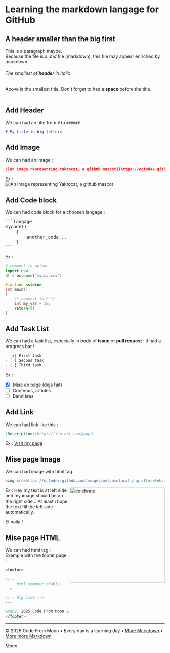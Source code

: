 # Learning the markdown langage for GitHub
## A header smaller than the big first

This is a paragraph maybe.\
Because the file is a _.md_ file (markdown), this file may appear enriched by markdown.

###### The _smallest_ of __header__ in italic

Above is the smallest title. Don't forget to had a __space__ before the title.</br>
</br>

## Add Header
We can had an title from `#` to `######`
```md
# My title in big letters
```
## Add Image
We can had an image :

```markdown
![An image representing Yaktocat, a github mascot](https://octodex.github.com/images/yaktocat.png)
```

Ex :</br>
![An image representing Yaktocat, a github mascot](https://octodex.github.com/images/yaktocat.png)</br>

## Add Code block
We can had code block for a choosen langage :

<pre>
```langage
mycode()
    {
        another_code...
    }
```
</pre>

Ex :

```python
# comment in python
import csv
df = os.open("mycsv.csv")
```

```c
#include <stdio>
int main()
{
    /* comment in C */
    int my_var = 18;
    return(0)
}
```

## Add Task List
We can had a task list, especially in body of __issue__ or __pull request__ : it had a progress bar !

```md
- [x] First task
- [ ] Second task
- [ ] Third task
```
Ex :
- [x] Mise en page (deja fait)
- [ ] Contenus, articles
- [ ] Bannières

## Add Link
We can had link like this :
```md
[Description](http://lien_url.com/page)
```
Ex : 
[Visit my page](https://github.com/codefrommoon)

## Mise page Image
We can had image with html tag :
```md
<img src=https://octodex.github.com/images/welcometocat.png alt=celebrate width=300 align=right>
```
Ex :
<img src=https://octodex.github.com/images/welcometocat.png alt=celebrate width=300 align=right>
Hey my text is at left side, and my image should be on the right side... At least i hope the text fill the left side automatically.

Et voila !

## Mise page HTML
We can had html tag :
Exemple with the footer page :
```md
<footer>

<!--
     html comment blabla
-->

<!-- Big line -->
---

&copy; 2025 Code From Moon &bull; Every day is a learning day &bull;
</footer>
```
<footer>

<!--
     html comment blabla
-->

<!-- Big line -->
---

&copy; 2025 Code From Moon &bull; Every day is a learning day &bull; [More Markdown](https://docs.github.com/en/get-started/writing-on-github/getting-started-with-writing-and-formatting-on-github/basic-writing-and-formatting-syntax) &bull; [More more Markdown](https://github.github.com/gfm/)
</footer>


_Moon_
